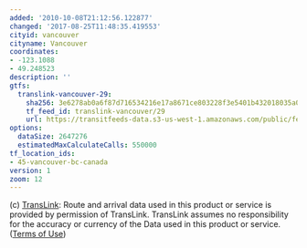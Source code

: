 ```yaml
---
added: '2010-10-08T21:12:56.122877'
changed: '2017-08-25T11:48:35.419553'
cityid: vancouver
cityname: Vancouver
coordinates:
- -123.1088
- 49.248523
description: ''
gtfs:
  translink-vancouver-29:
    sha256: 3e6278ab0a6f87d716534216e17a8671ce803228f3e5401b432018035a0dad43
    tf_feed_id: translink-vancouver/29
    url: https://transitfeeds-data.s3-us-west-1.amazonaws.com/public/feeds/translink-vancouver/29/20170821/gtfs.zip
options:
  dataSize: 2647276
  estimatedMaxCalculateCalls: 550000
tf_location_ids:
- 45-vancouver-bc-canada
version: 1
zoom: 12
---
```


(c) [TransLink](http://www.translink.ca/): Route and arrival data used in this product or service is provided by permission of TransLink. TransLink assumes no responsibility for the accuracy or currency of the Data used in this product or service. ([Terms of Use](http://www.translink.ca/en/Schedules-and-Maps/Developer-Resources/GTFS-Data.aspx))
